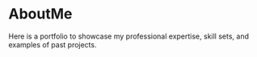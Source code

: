 # AboutMe
Here is a portfolio to showcase my professional expertise, skill sets, and examples of past projects.
